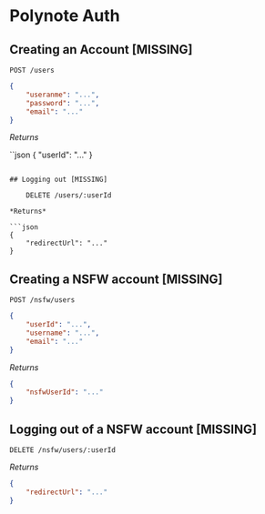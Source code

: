 # Polynote Auth

## Creating an Account [MISSING]

    POST /users

```json
{
    "useranme": "...",
    "password": "...",
    "email": "..."
}
```

*Returns*

``json
{
    "userId": "..."
}
```

## Logging out [MISSING]

    DELETE /users/:userId

*Returns*

```json
{
    "redirectUrl": "..."
}
```

## Creating a NSFW account [MISSING]

    POST /nsfw/users

```json
{
    "userId": "...",
    "username": "...",
    "email": "..."
}
```

*Returns*

```json
{
    "nsfwUserId": "..."
}
```

## Logging out of a NSFW account [MISSING]

    DELETE /nsfw/users/:userId

*Returns*

```json
{
    "redirectUrl": "..."
}
```
